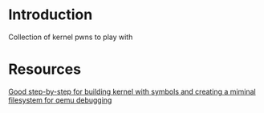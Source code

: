 # Introduction

Collection of kernel pwns to play with

# Resources

[Good step-by-step for building kernel with symbols and creating a miminal filesystem for qemu debugging](https://github.com/pwndbg/pwndbg/issues/438)
